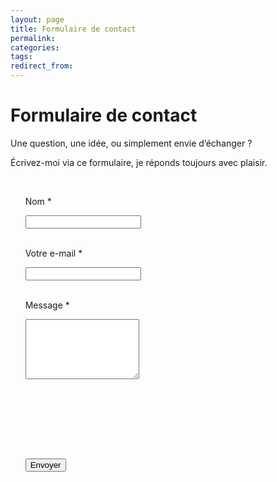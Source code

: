 ```yaml
---
layout: page
title: Formulaire de contact
permalink: 
categories: 
tags: 
redirect_from:
---
```

# Formulaire de contact

Une question, une idée, ou simplement envie d’échanger ?

Écrivez-moi via ce formulaire, je réponds toujours avec plaisir.

<form action="https://formsubmit.co/me@nicolasjouanno.com" method="POST">

      <!-- Champs visibles -->

      <label for="name">Nom *</label><br>

      <input type="text" id="name" name="name" required><br><br>

  

      <label for="email">Votre e-mail *</label><br>

      <input type="email" id="email" name="replyto" required><br><br>

  

      <label for="message">Message *</label><br>

      <textarea id="message" name="message" rows="6" required></textarea><br><br>

  

      <!-- Champs cachés -->

      <input type="hidden" name="_next" value="https://nicolasjouanno.com/">

      <input type="hidden" name="_subject" value="formulaire de contact nicolasjouanno.com">

  

      <button type="submit">Envoyer</button>

</form>